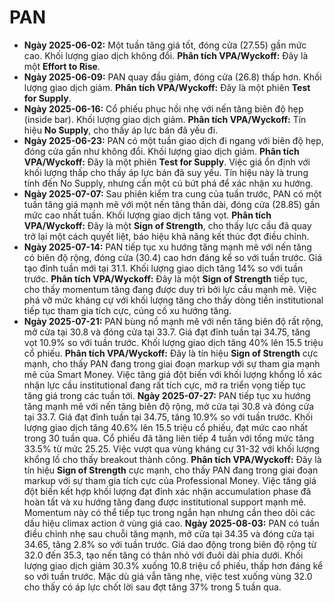 # PAN

- **Ngày 2025-06-02:** Một tuần tăng giá tốt, đóng cửa (27.55) gần mức cao. Khối lượng giao dịch không đổi. **Phân tích VPA/Wyckoff:** Đây là một **Effort to Rise**.
- **Ngày 2025-06-09:** PAN quay đầu giảm, đóng cửa (26.8) thấp hơn. Khối lượng giao dịch giảm. **Phân tích VPA/Wyckoff:** Đây là một phiên **Test for Supply**.
- **Ngày 2025-06-16:** Cổ phiếu phục hồi nhẹ với nến tăng biên độ hẹp (inside bar). Khối lượng giao dịch giảm. **Phân tích VPA/Wyckoff:** Tín hiệu **No Supply**, cho thấy áp lực bán đã yếu đi.
- **Ngày 2025-06-23:** PAN có một tuần giao dịch đi ngang với biên độ hẹp, đóng cửa gần như không đổi. Khối lượng giao dịch giảm. **Phân tích VPA/Wyckoff:** Đây là một phiên **Test for Supply**. Việc giá ổn định với khối lượng thấp cho thấy áp lực bán đã suy yếu. Tín hiệu này là trung tính đến No Supply, nhưng cần một cú bứt phá để xác nhận xu hướng.
- **Ngày 2025-07-07:** Sau phiên kiểm tra cung của tuần trước, PAN có một tuần tăng giá mạnh mẽ với một nến tăng thân dài, đóng cửa (28.85) gần mức cao nhất tuần. Khối lượng giao dịch tăng vọt. **Phân tích VPA/Wyckoff:** Đây là một **Sign of Strength**, cho thấy lực cầu đã quay trở lại một cách quyết liệt, báo hiệu khả năng kết thúc đợt điều chỉnh.
- **Ngày 2025-07-14:** PAN tiếp tục xu hướng tăng mạnh mẽ với nến tăng có biên độ rộng, đóng cửa (30.4) cao hơn đáng kể so với tuần trước. Giá tạo đỉnh tuần mới tại 31.1. Khối lượng giao dịch tăng 14% so với tuần trước. **Phân tích VPA/Wyckoff:** Đây là một **Sign of Strength** tiếp tục, cho thấy momentum tăng đang được duy trì bởi lực cầu mạnh mẽ. Việc phá vỡ mức kháng cự với khối lượng tăng cho thấy dòng tiền institutional tiếp tục tham gia tích cực, củng cố xu hướng tăng.
- **Ngày 2025-07-21:** PAN bùng nổ mạnh mẽ với nến tăng biên độ rất rộng, mở cửa tại 30.8 và đóng cửa tại 33.7. Giá đạt đỉnh tuần tại 34.75, tăng vọt 10.9% so với tuần trước. Khối lượng giao dịch tăng 40% lên 15.5 triệu cổ phiếu. **Phân tích VPA/Wyckoff:** Đây là tín hiệu **Sign of Strength** cực mạnh, cho thấy PAN đang trong giai đoạn markup với sự tham gia mạnh mẽ của Smart Money. Việc tăng giá đột biến với khối lượng khổng lồ xác nhận lực cầu institutional đang rất tích cực, mở ra triển vọng tiếp tục tăng giá trong các tuần tới.
**Ngày 2025-07-27:** PAN tiếp tục xu hướng tăng mạnh mẽ với nến tăng biên độ rộng, mở cửa tại 30.8 và đóng cửa tại 33.7. Giá đạt đỉnh tuần tại 34.75, tăng 10.9% so với tuần trước. Khối lượng giao dịch tăng 40.6% lên 15.5 triệu cổ phiếu, đạt mức cao nhất trong 30 tuần qua. Cổ phiếu đã tăng liên tiếp 4 tuần với tổng mức tăng 33.5% từ mức 25.25. Việc vượt qua vùng kháng cự 31-32 với khối lượng khổng lồ cho thấy breakout thành công. **Phân tích VPA/Wyckoff:** Đây là tín hiệu **Sign of Strength** cực mạnh, cho thấy PAN đang trong giai đoạn markup với sự tham gia tích cực của Professional Money. Việc tăng giá đột biến kết hợp khối lượng đạt đỉnh xác nhận accumulation phase đã hoàn tất và xu hướng tăng đang được institutional support mạnh mẽ. Momentum này có thể tiếp tục trong ngắn hạn nhưng cần theo dõi các dấu hiệu climax action ở vùng giá cao.
**Ngày 2025-08-03:** PAN có tuần điều chỉnh nhẹ sau chuỗi tăng mạnh, mở cửa tại 34.35 và đóng cửa tại 34.65, tăng 2.8% so với tuần trước. Giá dao động trong biên độ rộng từ 32.0 đến 35.3, tạo nến tăng có thân nhỏ với đuôi dài phía dưới. Khối lượng giao dịch giảm 30.3% xuống 10.8 triệu cổ phiếu, thấp hơn đáng kể so với tuần trước. Mặc dù giá vẫn tăng nhẹ, việc test xuống vùng 32.0 cho thấy có áp lực chốt lời sau đợt tăng 37% trong 5 tuần qua.
